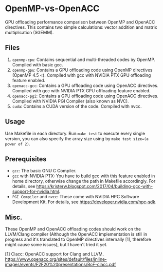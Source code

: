 # OpenMP-vs-OpenACC
GPU offloading performance comparison between OpenMP and OpenACC directives.
This contains two simple calculations: vector addition and matrix multiplication (SGEMM).

## Files
1. `openmp-cpu`: Contains sequential and multi-threaded codes by OpenMP. Compiled with basic gcc.
2. `openmp-gpu`: Contains a GPU offloading code using OpenMP directives (OpenMP 4.5 <). Compiled with gcc with NVIDIA PTX GPU offloading feature enabled.
3. `openacc-gcc`: Contains a GPU offloading code using OpenACC directives. Compiled with gcc with NVIDIA PTX GPU offloading feature enabled.
4. `openacc-pgi`: Contains a GPU offloading code using OpenACC directives. Compiled with NVIDIA PGI Compiler (also known as NVC).
5. `cuda`: Contains a CUDA version of the code. Compiled with nvcc.

## Usage
Use Makefile in each directory. Run `make test` to execute every single version, you can also specify the array size using by `make test size=(a power of 2)`.

## Prerequisites
* `gcc`: The basic GNU C Compiler.
* `gcc` with NVIDIA PTX: You have to build gcc with this feature enabled in home directory, otherwise change the path in Makefile accordingly. For details, see https://kristerw.blogspot.com/2017/04/building-gcc-with-support-for-nvidia.html.
* `PGI Compiler` and `nvcc`: These come with NVIDIA HPC Software Development Kit. For details, see https://developer.nvidia.com/hpc-sdk.

## Misc.
These OpenMP and OpenACC offloading codes should work on the LLVM/Clang compiler (Although the OpenACC implementation is still in progress and it's translated to OpenMP directives internally [1], therefore might cause some issues), but I haven't tried it yet.

[1] Clacc: OpenACC support for Clang and LLVM. https://www.openacc.org/sites/default/files/inline-images/events/F2F20%20presentations/BoF-clacc.pdf
